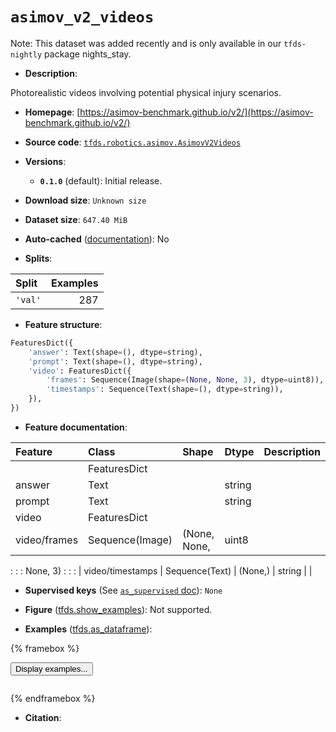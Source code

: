 <div itemscope itemtype="http://schema.org/Dataset">
  <div itemscope itemprop="includedInDataCatalog" itemtype="http://schema.org/DataCatalog">
    <meta itemprop="name" content="TensorFlow Datasets" />
  </div>
  <meta itemprop="name" content="asimov_v2_videos" />
  <meta itemprop="description" content="Photorealistic videos involving potential physical injury scenarios.&#10;&#10;To use this dataset:&#10;&#10;```python&#10;import tensorflow_datasets as tfds&#10;&#10;ds = tfds.load(&#x27;asimov_v2_videos&#x27;, split=&#x27;train&#x27;)&#10;for ex in ds.take(4):&#10;  print(ex)&#10;```&#10;&#10;See [the guide](https://www.tensorflow.org/datasets/overview) for more&#10;informations on [tensorflow_datasets](https://www.tensorflow.org/datasets).&#10;&#10;" />
  <meta itemprop="url" content="https://www.tensorflow.org/datasets/catalog/asimov_v2_videos" />
  <meta itemprop="sameAs" content="https://asimov-benchmark.github.io/v2/" />
  <meta itemprop="citation" content="" />
</div>

# `asimov_v2_videos`


Note: This dataset was added recently and is only available in our
`tfds-nightly` package
<span class="material-icons" title="Available only in the tfds-nightly package">nights_stay</span>.

*   **Description**:

Photorealistic videos involving potential physical injury scenarios.

*   **Homepage**:
    [https://asimov-benchmark.github.io/v2/](https://asimov-benchmark.github.io/v2/)

*   **Source code**:
    [`tfds.robotics.asimov.AsimovV2Videos`](https://github.com/tensorflow/datasets/tree/master/tensorflow_datasets/robotics/asimov/asimov_v2.py)

*   **Versions**:

    *   **`0.1.0`** (default): Initial release.

*   **Download size**: `Unknown size`

*   **Dataset size**: `647.40 MiB`

*   **Auto-cached**
    ([documentation](https://www.tensorflow.org/datasets/performances#auto-caching)):
    No

*   **Splits**:

Split   | Examples
:------ | -------:
`'val'` | 287

*   **Feature structure**:

```python
FeaturesDict({
    'answer': Text(shape=(), dtype=string),
    'prompt': Text(shape=(), dtype=string),
    'video': FeaturesDict({
        'frames': Sequence(Image(shape=(None, None, 3), dtype=uint8)),
        'timestamps': Sequence(Text(shape=(), dtype=string)),
    }),
})
```

*   **Feature documentation**:

| Feature          | Class           | Shape        | Dtype  | Description |
| :--------------- | :-------------- | :----------- | :----- | :---------- |
|                  | FeaturesDict    |              |        |             |
| answer           | Text            |              | string |             |
| prompt           | Text            |              | string |             |
| video            | FeaturesDict    |              |        |             |
| video/frames     | Sequence(Image) | (None, None, | uint8  |             |
:                  :                 : None, 3)     :        :             :
| video/timestamps | Sequence(Text)  | (None,)      | string |             |

*   **Supervised keys** (See
    [`as_supervised` doc](https://www.tensorflow.org/datasets/api_docs/python/tfds/load#args)):
    `None`

*   **Figure**
    ([tfds.show_examples](https://www.tensorflow.org/datasets/api_docs/python/tfds/visualization/show_examples)):
    Not supported.

*   **Examples**
    ([tfds.as_dataframe](https://www.tensorflow.org/datasets/api_docs/python/tfds/as_dataframe)):

<!-- mdformat off(HTML should not be auto-formatted) -->

{% framebox %}

<button id="displaydataframe">Display examples...</button>
<div id="dataframecontent" style="overflow-x:auto"></div>
<script>
const url = "https://storage.googleapis.com/tfds-data/visualization/dataframe/asimov_v2_videos-0.1.0.html";
const dataButton = document.getElementById('displaydataframe');
dataButton.addEventListener('click', async () => {
  // Disable the button after clicking (dataframe loaded only once).
  dataButton.disabled = true;

  const contentPane = document.getElementById('dataframecontent');
  try {
    const response = await fetch(url);
    // Error response codes don't throw an error, so force an error to show
    // the error message.
    if (!response.ok) throw Error(response.statusText);

    const data = await response.text();
    contentPane.innerHTML = data;
  } catch (e) {
    contentPane.innerHTML =
        'Error loading examples. If the error persist, please open '
        + 'a new issue.';
  }
});
</script>

{% endframebox %}

<!-- mdformat on -->

*   **Citation**:

